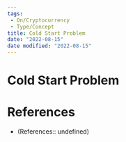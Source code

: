 ```yaml
---
tags:
 - On/Cryptocurrency
 - Type/Concept
title: Cold Start Problem
date: "2022-08-15"
date modified: "2022-08-15"
---
```


# Cold Start Problem

# References
- (References:: undefined)
